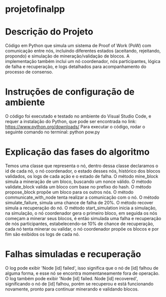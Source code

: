# projetofinalpp

# Descrição do Projeto
Código em Python que simula um sistema de Proof of Work (PoW) com comunicação entre nós, incluindo diferentes estados (aceitando, rejeitando, propondo) e simulação de mineração/validação de blocos. A implementação também inclui um nó coordenador, nós participantes, lógica de falha e recuperação, e logs detalhados para acompanhamento do processo de consenso.

# Instruções de configuração de ambiente
O código foi executado e testado no ambiente do Visual Studio Code, e requer a instalação do Python, que pode ser encontrada no link: https://www.python.org/downloads/
Para executar o código, rodar o seguinte comando no terminal: python pow.py

# Explicação das fases do algoritmo
Temos uma classe que representa o nó, dentro dessa classe declaramos o id de cada nó, o nó coordenador, o estado desses nós, histórico dos blocos validados, os logs de cada ação e o estado de falha.
O método mine_block simula a mineração de um bloco, buscando um nonce válido.
O método validate_block valida um bloco com base no prefixo do hash.
O método propose_block propõe um bloco para os outros nós.
O método communicate_with_node tenta realizar a comunicação com o nó.
O método simulate_failure, simula uma chance de falha de 20%.
O método recover simula a recuperação do nó.
O método start_simulation inicia a simulação, na simulação, o nó coordenador gera o primeiro bloco, em seguida os nós começam a minerar seus blocos, é então simulada uma falha e recuperação de nós participantes, estabelecendo-se 10% de chance de recuperação, cada nó tenta minerar ou validar, o nó coordenador propõe os blocos e por fim são exibidos os logs de cada nó.

# Falhas simuladas e recuperação
O log pode exibir 'Node [id] failed', isso significa que o nó  de [id] falhou de alguma forma, e esse nó se encontra momentaneamente fora de operação.
O log também pode exibir 'Node [id] failed. Node [id] recovered', significando o nó de [id] falhou, porém se recuperou e está funcionando novamente, pronto para continuar minerando e validando blocos.


